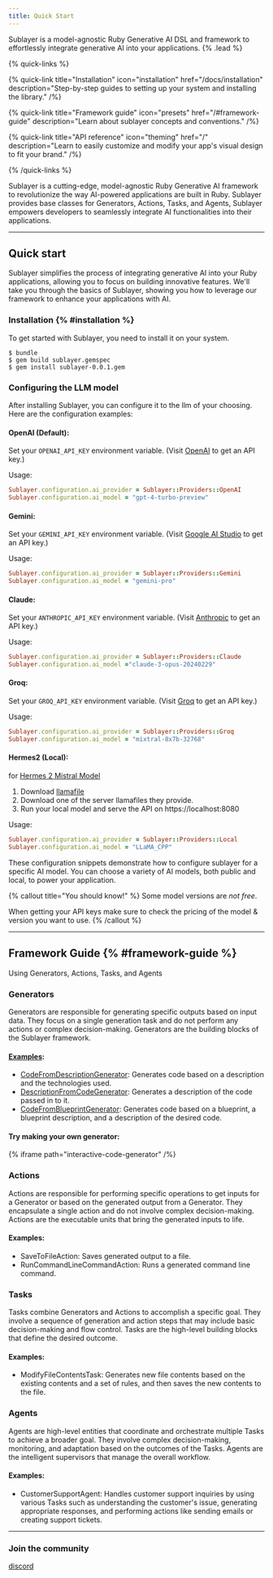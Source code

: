 ```yaml
---
title: Quick Start
---
```


Sublayer is a model-agnostic Ruby Generative AI DSL and framework to effortlessly integrate generative AI into your applications. {% .lead %}

{% quick-links %}

{% quick-link title="Installation" icon="installation" href="/docs/installation" description="Step-by-step guides to setting up your system and installing the library." /%}

{% quick-link title="Framework guide" icon="presets" href="/#framework-guide" description="Learn about sublayer concepts and conventions." /%}

{% quick-link title="API reference" icon="theming" href="/" description="Learn to easily customize and modify your app's visual design to fit your brand." /%}

{% /quick-links %}

Sublayer is a cutting-edge, model-agnostic Ruby Generative AI framework to revolutionize the way AI-powered applications are built in Ruby. Sublayer provides base classes for Generators, Actions, Tasks, and Agents, Sublayer empowers developers to seamlessly integrate AI functionalities into their applications.

---

## Quick start

Sublayer simplifies the process of integrating generative AI into your Ruby applications, allowing you to focus on building innovative features. We'll take you through the basics of Sublayer, showing you how to leverage our framework to enhance your applications with AI.

### Installation {% #installation %}

To get started with Sublayer, you need to install it on your system.

```shell
$ bundle
$ gem build sublayer.gemspec
$ gem install sublayer-0.0.1.gem
```

### Configuring the LLM model

After installing Sublayer, you can configure it to the llm of your choosing. Here are the configuration examples:


#### OpenAI (Default):

Set your `OPENAI_API_KEY` environment variable. (Visit [OpenAI](https://openai.com/product) to get an API key.)

Usage:
```ruby
Sublayer.configuration.ai_provider = Sublayer::Providers::OpenAI
Sublayer.configuration.ai_model = "gpt-4-turbo-preview"
```

#### Gemini:

Set your `GEMINI_API_KEY` environment variable. (Visit [Google AI Studio](https://ai.google.dev/) to get an API key.)

Usage:
```ruby
Sublayer.configuration.ai_provider = Sublayer::Providers::Gemini
Sublayer.configuration.ai_model = "gemini-pro"
```

#### Claude:

Set your `ANTHROPIC_API_KEY` environment variable. (Visit [Anthropic](https://anthropic.com/) to get an API key.)

Usage:
```ruby
Sublayer.configuration.ai_provider = Sublayer::Providers::Claude
Sublayer.configuration.ai_model ="claude-3-opus-20240229"
```

#### Groq:

Set your `GROQ_API_KEY` environment variable. (Visit [Groq](https://console.groq.com/) to get an API key.)

Usage:
```ruby
Sublayer.configuration.ai_provider = Sublayer::Providers::Groq
Sublayer.configuration.ai_model = "mixtral-8x7b-32768"
```

#### Hermes2 (Local):

for [Hermes 2 Mistral Model](https://huggingface.co/NousResearch/Hermes-2-Pro-Mistral-7B-GGUF)

1. Download [llamafile](https://github.com/Mozilla-Ocho/llamafile)
2. Download one of the server llamafiles they provide.
3. Run your local model and serve the API on https://localhost:8080


Usage:
```ruby
Sublayer.configuration.ai_provider = Sublayer::Providers::Local
Sublayer.configuration.ai_model = "LLaMA_CPP"
```

These configuration snippets demonstrate how to configure sublayer for a specific AI model. You can choose a variety of AI models, both public and local, to power your application.

{% callout title="You should know!" %}
Some model versions are _not free_.

When getting your API keys make sure to check the pricing of the model & version you want to use.
{% /callout %}

---

## Framework Guide {% #framework-guide %}

Using Generators, Actions, Tasks, and Agents

### Generators

Generators are responsible for generating specific outputs based on input data. They focus on a single generation task and do not perform any actions or complex decision-making. Generators are the building blocks of the Sublayer framework.

#### [Examples](https://github.com/sublayerapp/sublayer/tree/main/examples):

- [CodeFromDescriptionGenerator](https://github.com/sublayerapp/sublayer/blob/main/examples/code_from_description_generator.rb): Generates code based on a description and the technologies used.
- [DescriptionFromCodeGenerator](https://github.com/sublayerapp/sublayer/blob/main/examples/description_from_code_generator.rb): Generates a description of the code passed in to it.
- [CodeFromBlueprintGenerator](https://github.com/sublayerapp/sublayer/blob/main/examples/code_from_blueprint_generator.rb): Generates code based on a blueprint, a blueprint description, and a description of the desired code.

#### Try making your own generator:
{% iframe path="interactive-code-generator" /%}

### Actions

Actions are responsible for performing specific operations to get inputs for a Generator or based on the generated output from a Generator. They encapsulate a single action and do not involve complex decision-making. Actions are the executable units that bring the generated inputs to life.

#### Examples:

- SaveToFileAction: Saves generated output to a file.
- RunCommandLineCommandAction: Runs a generated command line command.

### Tasks

Tasks combine Generators and Actions to accomplish a specific goal. They involve a sequence of generation and action steps that may include basic decision-making and flow control. Tasks are the high-level building blocks that define the desired outcome.

#### Examples:

- ModifyFileContentsTask: Generates new file contents based on the existing contents and a set of rules, and then saves the new contents to the file.

### Agents

Agents are high-level entities that coordinate and orchestrate multiple Tasks to achieve a broader goal. They involve complex decision-making, monitoring, and adaptation based on the outcomes of the Tasks. Agents are the intelligent supervisors that manage the overall workflow.

#### Examples:

- CustomerSupportAgent: Handles customer support inquiries by using various Tasks such as understanding the customer's issue, generating appropriate responses, and performing actions like sending emails or creating support tickets.

---

### Join the community

[discord](https://discord.gg/WuefYXr3z8)

